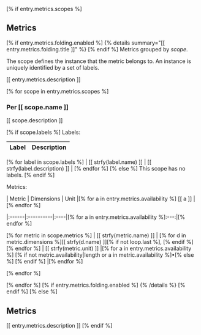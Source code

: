 [% if entry.metrics.scopes %]
## Metrics

[% if entry.metrics.folding.enabled %]
{% details summary="[[ entry.metrics.folding.title ]]" %}
[% endif %]
Metrics grouped by *scope*.

The scope defines the instance that the metric belongs to. An instance is uniquely identified by a set of labels.

[[ entry.metrics.description ]]

[% for scope in entry.metrics.scopes %]
### Per [[ scope.name ]]

[[ scope.description ]]

[% if scope.labels %]
Labels:

| Label      | Description     |
|:-----------|:----------------|
[% for label in scope.labels %]
| [[ strfy(label.name) ]] | [[ strfy(label.description) ]] |
[% endfor %]
[% else %]
This scope has no labels.
[% endif %]

Metrics:

| Metric | Dimensions | Unit |[% for a in entry.metrics.availability %] [[ a ]] |[% endfor %]

|:------|:----------|:----|[% for a in entry.metrics.availability %]:---:|[% endfor %]

[% for metric in scope.metrics %]
| [[ strfy(metric.name) ]] | [% for d in metric.dimensions %][[ strfy(d.name) ]][% if not loop.last %], [% endif %][% endfor %] | [[ strfy(metric.unit) ]] |[% for a in entry.metrics.availability %] [% if not metric.availability|length or a in metric.availability %]•[% else %] [% endif %] |[% endfor %]

[% endfor %]

[% endfor %]
[% if entry.metrics.folding.enabled %]
{% /details %}
[% endif %]
[% else %]
## Metrics

[[ entry.metrics.description ]]
[% endif %]
